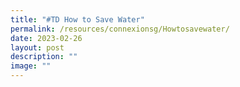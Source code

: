 ```yaml
---
title: "#TD How to Save Water"
permalink: /resources/connexionsg/Howtosavewater/
date: 2023-02-26
layout: post
description: ""
image: ""
---
```

